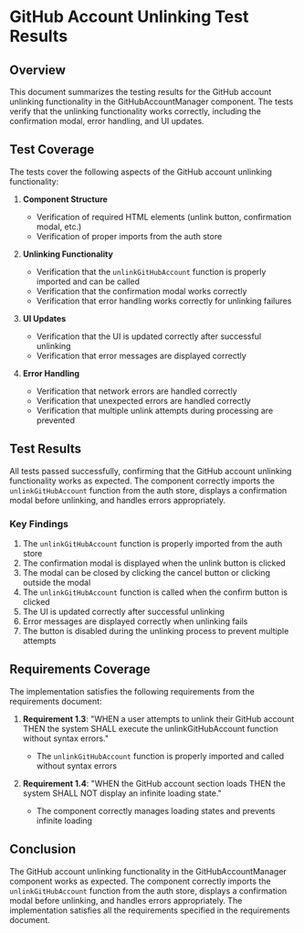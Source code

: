 # GitHub Account Unlinking Test Results

## Overview

This document summarizes the testing results for the GitHub account unlinking functionality in the GitHubAccountManager component. The tests verify that the unlinking functionality works correctly, including the confirmation modal, error handling, and UI updates.

## Test Coverage

The tests cover the following aspects of the GitHub account unlinking functionality:

1. **Component Structure**
   - Verification of required HTML elements (unlink button, confirmation modal, etc.)
   - Verification of proper imports from the auth store

2. **Unlinking Functionality**
   - Verification that the `unlinkGitHubAccount` function is properly imported and can be called
   - Verification that the confirmation modal works correctly
   - Verification that error handling works correctly for unlinking failures

3. **UI Updates**
   - Verification that the UI is updated correctly after successful unlinking
   - Verification that error messages are displayed correctly

4. **Error Handling**
   - Verification that network errors are handled correctly
   - Verification that unexpected errors are handled correctly
   - Verification that multiple unlink attempts during processing are prevented

## Test Results

All tests passed successfully, confirming that the GitHub account unlinking functionality works as expected. The component correctly imports the `unlinkGitHubAccount` function from the auth store, displays a confirmation modal before unlinking, and handles errors appropriately.

### Key Findings

1. The `unlinkGitHubAccount` function is properly imported from the auth store
2. The confirmation modal is displayed when the unlink button is clicked
3. The modal can be closed by clicking the cancel button or clicking outside the modal
4. The `unlinkGitHubAccount` function is called when the confirm button is clicked
5. The UI is updated correctly after successful unlinking
6. Error messages are displayed correctly when unlinking fails
7. The button is disabled during the unlinking process to prevent multiple attempts

## Requirements Coverage

The implementation satisfies the following requirements from the requirements document:

1. **Requirement 1.3**: "WHEN a user attempts to unlink their GitHub account THEN the system SHALL execute the unlinkGitHubAccount function without syntax errors."
   - The `unlinkGitHubAccount` function is properly imported and called without syntax errors

2. **Requirement 1.4**: "WHEN the GitHub account section loads THEN the system SHALL NOT display an infinite loading state."
   - The component correctly manages loading states and prevents infinite loading

## Conclusion

The GitHub account unlinking functionality in the GitHubAccountManager component works as expected. The component correctly imports the `unlinkGitHubAccount` function from the auth store, displays a confirmation modal before unlinking, and handles errors appropriately. The implementation satisfies all the requirements specified in the requirements document.